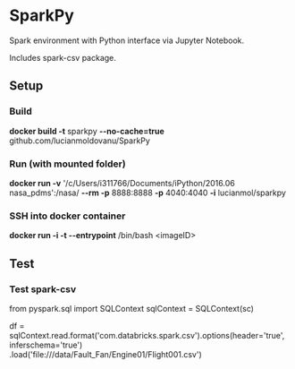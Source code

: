 # SparkPy

Spark environment with Python interface via Jupyter Notebook.

Includes spark-csv package.

## Setup
### Build
**docker build -t** sparkpy **--no-cache=true** github.com/lucianmoldovanu/SparkPy

### Run (with mounted folder)
**docker run -v** '/c/Users/i311766/Documents/iPython/2016.06 nasa_pdms':/nasa/ **--rm -p** 8888:8888 **-p** 4040:4040 **-i** lucianmol/sparkpy

### SSH into docker container
**docker run -i -t --entrypoint** /bin/bash \<imageID\>

## Test
### Test spark-csv
from pyspark.sql import SQLContext
sqlContext = SQLContext(sc)

df = sqlContext.read.format('com.databricks.spark.csv').options(header='true', inferschema='true') \
  .load('file:///data/Fault_Fan/Engine01/Flight001.csv')

